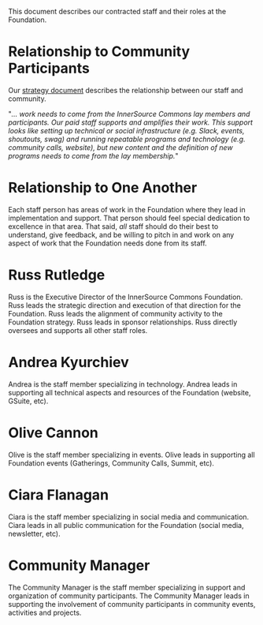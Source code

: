 This document describes our contracted staff and their roles at the Foundation.

# Relationship to Community Participants

Our [strategy document](https://github.com/InnerSourceCommons/foundation/blob/master/STRATEGY.md) describes the relationship between our staff and community.

"*... work needs to come from the InnerSource Commons lay members and participants. Our paid staff supports and amplifies their work. This support looks like setting up technical or social infrastructure (e.g. Slack, events, shoutouts, swag) and running repeatable programs and technology (e.g. community calls, website), but new content and the definition of new programs needs to come from the lay membership.*"

# Relationship to One Another

Each staff person has areas of work in the Foundation where they lead in implementation and support.
That person should feel special dedication to excellence in that area.
That said, _all_ staff should do their best to understand, give feedback, and be willing to pitch in and work on any aspect of work that the Foundation needs done from its staff.

# Russ Rutledge

Russ is the Executive Director of the InnerSource Commons Foundation.
Russ leads the strategic direction and execution of that direction for the Foundation.
Russ leads the alignment of community activity to the Foundation strategy.
Russ leads in sponsor relationships.
Russ directly oversees and supports all other staff roles.

# Andrea Kyurchiev

Andrea is the staff member specializing in technology.
Andrea leads in supporting all technical aspects and resources of the Foundation (website, GSuite, etc).

# Olive Cannon

Olive is the staff member specializing in events.
Olive leads in supporting all Foundation events (Gatherings, Community Calls, Summit, etc).

# Ciara Flanagan
Ciara is the staff member specializing in social media and communication.
Ciara leads in all public communication for the Foundation (social media, newsletter, etc).

# Community Manager
The Community Manager is the staff member specializing in support and organization of community participants.
The Community Manager leads in supporting the involvement of community participants in community events, activities and projects.
